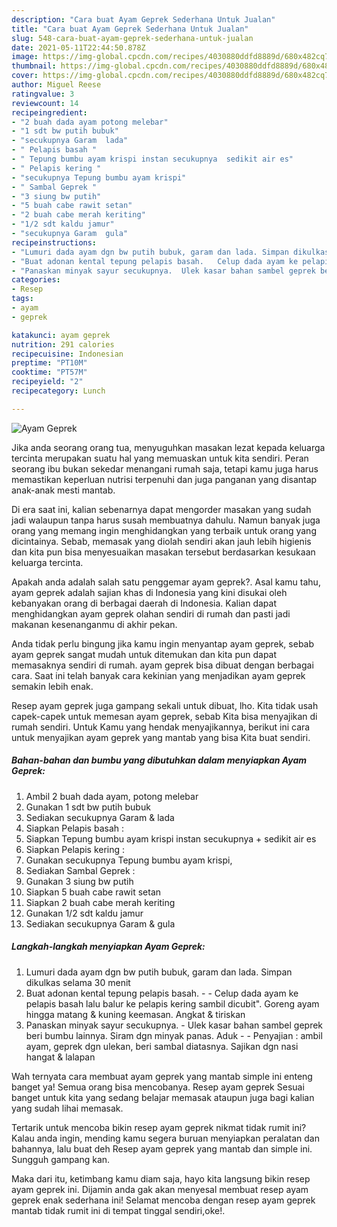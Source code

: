 ```yaml
---
description: "Cara buat Ayam Geprek Sederhana Untuk Jualan"
title: "Cara buat Ayam Geprek Sederhana Untuk Jualan"
slug: 548-cara-buat-ayam-geprek-sederhana-untuk-jualan
date: 2021-05-11T22:44:50.878Z
image: https://img-global.cpcdn.com/recipes/4030880ddfd8889d/680x482cq70/ayam-geprek-foto-resep-utama.jpg
thumbnail: https://img-global.cpcdn.com/recipes/4030880ddfd8889d/680x482cq70/ayam-geprek-foto-resep-utama.jpg
cover: https://img-global.cpcdn.com/recipes/4030880ddfd8889d/680x482cq70/ayam-geprek-foto-resep-utama.jpg
author: Miguel Reese
ratingvalue: 3
reviewcount: 14
recipeingredient:
- "2 buah dada ayam potong melebar"
- "1 sdt bw putih bubuk"
- "secukupnya Garam  lada"
- " Pelapis basah "
- " Tepung bumbu ayam krispi instan secukupnya  sedikit air es"
- " Pelapis kering "
- "secukupnya Tepung bumbu ayam krispi"
- " Sambal Geprek "
- "3 siung bw putih"
- "5 buah cabe rawit setan"
- "2 buah cabe merah keriting"
- "1/2 sdt kaldu jamur"
- "secukupnya Garam  gula"
recipeinstructions:
- "Lumuri dada ayam dgn bw putih bubuk, garam dan lada. Simpan dikulkas selama 30 menit"
- "Buat adonan kental tepung pelapis basah.   Celup dada ayam ke pelapis basah lalu balur ke pelapis kering sambil dicubit&#34;. Goreng ayam hingga matang &amp; kuning keemasan. Angkat &amp; tiriskan"
- "Panaskan minyak sayur secukupnya.  Ulek kasar bahan sambel geprek beri bumbu lainnya. Siram dgn minyak panas. Aduk   Penyajian : ambil ayam, geprek dgn ulekan, beri sambal diatasnya. Sajikan dgn nasi hangat &amp; lalapan"
categories:
- Resep
tags:
- ayam
- geprek

katakunci: ayam geprek 
nutrition: 291 calories
recipecuisine: Indonesian
preptime: "PT10M"
cooktime: "PT57M"
recipeyield: "2"
recipecategory: Lunch

---
```



![Ayam Geprek](https://img-global.cpcdn.com/recipes/4030880ddfd8889d/680x482cq70/ayam-geprek-foto-resep-utama.jpg)

Jika anda seorang orang tua, menyuguhkan masakan lezat kepada keluarga tercinta merupakan suatu hal yang memuaskan untuk kita sendiri. Peran seorang ibu bukan sekedar menangani rumah saja, tetapi kamu juga harus memastikan keperluan nutrisi terpenuhi dan juga panganan yang disantap anak-anak mesti mantab.

Di era  saat ini, kalian sebenarnya dapat mengorder masakan yang sudah jadi walaupun tanpa harus susah membuatnya dahulu. Namun banyak juga orang yang memang ingin menghidangkan yang terbaik untuk orang yang dicintainya. Sebab, memasak yang diolah sendiri akan jauh lebih higienis dan kita pun bisa menyesuaikan masakan tersebut berdasarkan kesukaan keluarga tercinta. 



Apakah anda adalah salah satu penggemar ayam geprek?. Asal kamu tahu, ayam geprek adalah sajian khas di Indonesia yang kini disukai oleh kebanyakan orang di berbagai daerah di Indonesia. Kalian dapat menghidangkan ayam geprek olahan sendiri di rumah dan pasti jadi makanan kesenanganmu di akhir pekan.

Anda tidak perlu bingung jika kamu ingin menyantap ayam geprek, sebab ayam geprek sangat mudah untuk ditemukan dan kita pun dapat memasaknya sendiri di rumah. ayam geprek bisa dibuat dengan berbagai cara. Saat ini telah banyak cara kekinian yang menjadikan ayam geprek semakin lebih enak.

Resep ayam geprek juga gampang sekali untuk dibuat, lho. Kita tidak usah capek-capek untuk memesan ayam geprek, sebab Kita bisa menyajikan di rumah sendiri. Untuk Kamu yang hendak menyajikannya, berikut ini cara untuk menyajikan ayam geprek yang mantab yang bisa Kita buat sendiri.

<!--inarticleads1-->

##### Bahan-bahan dan bumbu yang dibutuhkan dalam menyiapkan Ayam Geprek:

1. Ambil 2 buah dada ayam, potong melebar
1. Gunakan 1 sdt bw putih bubuk
1. Sediakan secukupnya Garam &amp; lada
1. Siapkan  Pelapis basah :
1. Siapkan  Tepung bumbu ayam krispi instan secukupnya + sedikit air es
1. Siapkan  Pelapis kering :
1. Gunakan secukupnya Tepung bumbu ayam krispi,
1. Sediakan  Sambal Geprek :
1. Gunakan 3 siung bw putih
1. Siapkan 5 buah cabe rawit setan
1. Siapkan 2 buah cabe merah keriting
1. Gunakan 1/2 sdt kaldu jamur
1. Sediakan secukupnya Garam &amp; gula




<!--inarticleads2-->

##### Langkah-langkah menyiapkan Ayam Geprek:

1. Lumuri dada ayam dgn bw putih bubuk, garam dan lada. Simpan dikulkas selama 30 menit
1. Buat adonan kental tepung pelapis basah.  -  - Celup dada ayam ke pelapis basah lalu balur ke pelapis kering sambil dicubit&#34;. Goreng ayam hingga matang &amp; kuning keemasan. Angkat &amp; tiriskan
1. Panaskan minyak sayur secukupnya.  - Ulek kasar bahan sambel geprek beri bumbu lainnya. Siram dgn minyak panas. Aduk  -  - Penyajian : ambil ayam, geprek dgn ulekan, beri sambal diatasnya. Sajikan dgn nasi hangat &amp; lalapan




Wah ternyata cara membuat ayam geprek yang mantab simple ini enteng banget ya! Semua orang bisa mencobanya. Resep ayam geprek Sesuai banget untuk kita yang sedang belajar memasak ataupun juga bagi kalian yang sudah lihai memasak.

Tertarik untuk mencoba bikin resep ayam geprek nikmat tidak rumit ini? Kalau anda ingin, mending kamu segera buruan menyiapkan peralatan dan bahannya, lalu buat deh Resep ayam geprek yang mantab dan simple ini. Sungguh gampang kan. 

Maka dari itu, ketimbang kamu diam saja, hayo kita langsung bikin resep ayam geprek ini. Dijamin anda gak akan menyesal membuat resep ayam geprek enak sederhana ini! Selamat mencoba dengan resep ayam geprek mantab tidak rumit ini di tempat tinggal sendiri,oke!.

